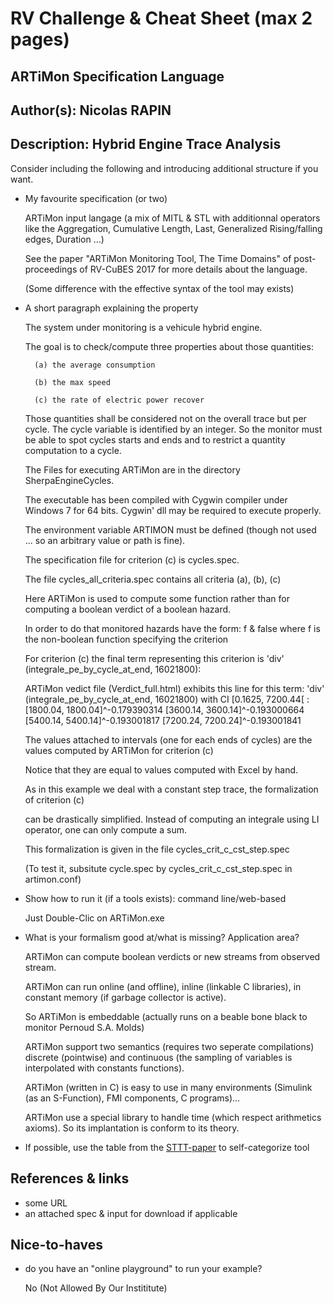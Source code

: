 # RV Challenge & Cheat Sheet (max 2 pages)

## ARTiMon Specification Language
## Author(s): Nicolas RAPIN
## Description: Hybrid Engine Trace Analysis

Consider including the following and introducing additional structure if you want.

* My favourite specification (or two)
	
	ARTiMon input langage (a mix of MITL & STL with additionnal operators like the Aggregation, Cumulative Length, Last, Generalized Rising/falling edges, Duration ...)
	
	See the paper "ARTiMon Monitoring Tool, The Time Domains" of post-proceedings of RV-CuBES 2017 for more details about the language.
	
	(Some difference with the effective syntax of the tool may exists)

* A short paragraph explaining the property

	The system under monitoring is a vehicule hybrid engine.
	
	The goal is to check/compute three properties about those quantities:
	
		(a) the average consumption 
		
		(b) the max speed
		
		(c) the rate of electric power recover
		
	Those quantities shall be considered not on the overall trace but per cycle. The cycle variable is identified by an integer.
	So the monitor must be able to spot cycles starts and ends and to restrict a quantity computation to a cycle.
	
	The Files for executing ARTiMon are in the directory SherpaEngineCycles.
	
	The executable has been compiled with Cygwin compiler under Windows 7 for 64 bits. Cygwin' dll may be required to execute properly.
	
	The environment variable ARTIMON must be defined (though not used ... so an arbitrary value or path is fine). 
	
	The specification file for criterion (c) is cycles.spec. 
	
	The file cycles_all_criteria.spec contains all criteria (a), (b), (c)
	
	Here ARTiMon is used to compute some function rather than for computing a boolean verdict of a boolean hazard.
	
	In order to do that monitored hazards have the form: f & false where f is the non-boolean function specifying the criterion

	For criterion (c) the final term representing this criterion is 'div' (integrale_pe_by_cycle_at_end, 16021800):
	
	ARTiMon vedict file (Verdict_full.html) exhibits  this line for this term: 
	'div' (integrale_pe_by_cycle_at_end, 16021800) with CI [0.1625, 7200.44[ : 
	[1800.04, 1800.04]^-0.179390314  [3600.14, 3600.14]^-0.193000664  [5400.14, 5400.14]^-0.193001817  [7200.24, 7200.24]^-0.193001841  
	
	The values attached to intervals (one for each ends of cycles) are the values computed by ARTiMon for criterion (c)
	
	Notice that they are equal to values computed with Excel by hand.
	
	As in this example we deal with a constant step trace, the formalization of criterion (c)
	
	can be drastically simplified. Instead of computing an integrale using LI operator, one can only compute a sum.
	
	This formalization is given in the file cycles_crit_c_cst_step.spec
	
	(To test it, subsitute cycle.spec by cycles_crit_c_cst_step.spec in artimon.conf)
	
* Show how to run it (if a tools exists): command line/web-based

	Just Double-Clic on ARTiMon.exe
	
* What is your formalism good at/what is missing? Application area?

	ARTiMon can compute boolean verdicts or new streams from observed stream.
	
	ARTiMon can run online (and offline), inline (linkable C libraries), in constant memory (if garbage collector is active).

	So ARTiMon is embeddable (actually runs on a beable bone black to monitor Pernoud S.A. Molds)
	
	ARTiMon support two semantics (requires two seperate compilations) discrete (pointwise) and continuous (the sampling of variables is interpolated with constants functions).

	ARTiMon (written in C) is easy to use in many environments (Simulink (as an S-Function), FMI components, C programs)...
	
	ARTiMon use a special library to handle time (which respect arithmetics axioms). So its implantation is conform to its theory.
	
	
	
* If possible, use the table from the [STTT-paper](https://link.springer.com/article/10.1007%2Fs10009-017-0454-5) to self-categorize tool

## References & links

* some URL
* an attached spec & input for download if applicable

## Nice-to-haves

* do you have an "online playground" to run your example?

	No (Not Allowed By Our Instititute)
